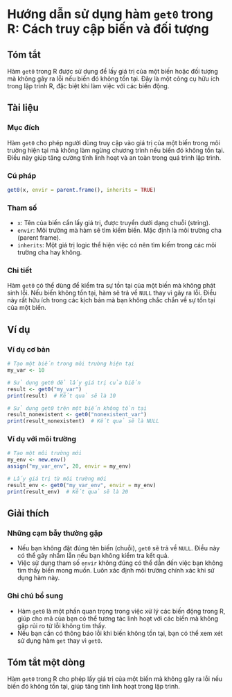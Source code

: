 <!--
Meta Description: # Hướng dẫn sử dụng hàm `get0` trong R: Cách truy cập biến và đối tượng ## Tóm tắt Hàm `get0` trong R được sử dụng để lấy giá trị của một biến hoặc đố...
Meta Keywords: biến, không, get0, trong, một
-->

# Hướng dẫn sử dụng hàm `get0` trong R: Cách truy cập biến và đối tượng

## Tóm tắt
Hàm `get0` trong R được sử dụng để lấy giá trị của một biến hoặc đối tượng mà không gây ra lỗi nếu biến đó không tồn tại. Đây là một công cụ hữu ích trong lập trình R, đặc biệt khi làm việc với các biến động.

## Tài liệu
### Mục đích
Hàm `get0` cho phép người dùng truy cập vào giá trị của một biến trong môi trường hiện tại mà không làm ngừng chương trình nếu biến đó không tồn tại. Điều này giúp tăng cường tính linh hoạt và an toàn trong quá trình lập trình.

### Cú pháp
```R
get0(x, envir = parent.frame(), inherits = TRUE)
```

### Tham số
- `x`: Tên của biến cần lấy giá trị, được truyền dưới dạng chuỗi (string).
- `envir`: Môi trường mà hàm sẽ tìm kiếm biến. Mặc định là môi trường cha (parent frame).
- `inherits`: Một giá trị logic thể hiện việc có nên tìm kiếm trong các môi trường cha hay không.

### Chi tiết
Hàm `get0` có thể dùng để kiểm tra sự tồn tại của một biến mà không phát sinh lỗi. Nếu biến không tồn tại, hàm sẽ trả về `NULL` thay vì gây ra lỗi. Điều này rất hữu ích trong các kịch bản mà bạn không chắc chắn về sự tồn tại của một biến.

## Ví dụ
### Ví dụ cơ bản
```R
# Tạo một biến trong môi trường hiện tại
my_var <- 10

# Sử dụng get0 để lấy giá trị của biến
result <- get0("my_var")
print(result)  # Kết quả sẽ là 10

# Sử dụng get0 trên một biến không tồn tại
result_nonexistent <- get0("nonexistent_var")
print(result_nonexistent)  # Kết quả sẽ là NULL
```

### Ví dụ với môi trường
```R
# Tạo một môi trường mới
my_env <- new.env()
assign("my_var_env", 20, envir = my_env)

# Lấy giá trị từ môi trường mới
result_env <- get0("my_var_env", envir = my_env)
print(result_env)  # Kết quả sẽ là 20
```

## Giải thích
### Những cạm bẫy thường gặp
- Nếu bạn không đặt đúng tên biến (chuỗi), `get0` sẽ trả về `NULL`. Điều này có thể gây nhầm lẫn nếu bạn không kiểm tra kết quả.
- Việc sử dụng tham số `envir` không đúng có thể dẫn đến việc bạn không tìm thấy biến mong muốn. Luôn xác định môi trường chính xác khi sử dụng hàm này.

### Ghi chú bổ sung
- Hàm `get0` là một phần quan trọng trong việc xử lý các biến động trong R, giúp cho mã của bạn có thể tương tác linh hoạt với các biến mà không gặp rủi ro từ lỗi không tìm thấy.
- Nếu bạn cần có thông báo lỗi khi biến không tồn tại, bạn có thể xem xét sử dụng hàm `get` thay vì `get0`.

## Tóm tắt một dòng
Hàm `get0` trong R cho phép lấy giá trị của một biến mà không gây ra lỗi nếu biến đó không tồn tại, giúp tăng tính linh hoạt trong lập trình.